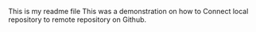 This is my readme file
This was a demonstration on how to Connect local repository to 
remote repository on Github.
